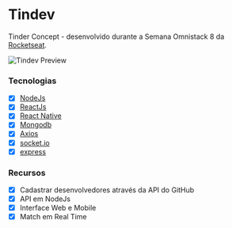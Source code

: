 # Tindev
Tinder Concept - desenvolvido durante a Semana Omnistack 8 da [Rocketseat](https://github.com/Rocketseat).

![Tindev Preview](https://i.imgur.com/ZJaQ7jr.gif)

### Tecnologias
- [x] [NodeJs](https://nodejs.org/en/)
- [x] [ReactJs](https://github.com/reactjs/reactjs.org)
- [x] [React Native](https://github.com/facebook/react-native)
- [x] [Mongodb](https://www.mongodb.com/)
- [x] [Axios](https://github.com/axios/axios)
- [x] [socket.io](https://github.com/socketio/socket.io)
- [x] [express](https://github.com/expressjs/express)

### Recursos
- [x] Cadastrar desenvolvedores através da API do GitHub
- [x] API em NodeJs
- [x] Interface Web e Mobile
- [x] Match em Real Time
